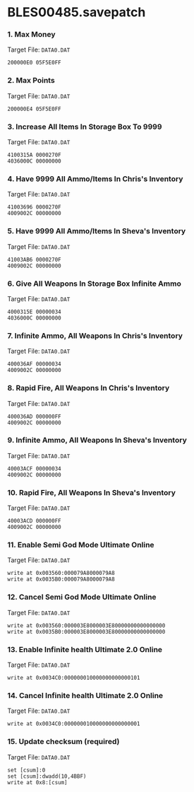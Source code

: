 # BLES00485.savepatch

### 1. Max Money

Target File: `DATA0.DAT`

```
200000E0 05F5E0FF
```

### 2. Max Points

Target File: `DATA0.DAT`

```
200000E4 05F5E0FF
```

### 3. Increase All Items In Storage Box To 9999

Target File: `DATA0.DAT`

```
4100315A 0000270F
4036000C 00000000
```

### 4. Have 9999 All Ammo/Items In Chris's Inventory

Target File: `DATA0.DAT`

```
41003696 0000270F
4009002C 00000000
```

### 5. Have 9999 All Ammo/Items In Sheva's Inventory

Target File: `DATA0.DAT`

```
41003AB6 0000270F
4009002C 00000000
```

### 6. Give All Weapons In Storage Box Infinite Ammo

Target File: `DATA0.DAT`

```
4000315E 00000034
4036000C 00000000
```

### 7. Infinite Ammo, All Weapons In Chris's Inventory

Target File: `DATA0.DAT`

```
400036AF 00000034
4009002C 00000000
```

### 8. Rapid Fire, All Weapons In Chris's Inventory

Target File: `DATA0.DAT`

```
400036AD 000000FF
4009002C 00000000
```

### 9. Infinite Ammo, All Weapons In Sheva's Inventory

Target File: `DATA0.DAT`

```
40003ACF 00000034
4009002C 00000000
```

### 10. Rapid Fire, All Weapons In Sheva's Inventory

Target File: `DATA0.DAT`

```
40003ACD 000000FF
4009002C 00000000
```

### 11. Enable Semi God Mode Ultimate Online

Target File: `DATA0.DAT`

```
write at 0x003560:000079A8000079A8
write at 0x0035B0:000079A8000079A8
```

### 12. Cancel Semi God Mode Ultimate Online

Target File: `DATA0.DAT`

```
write at 0x003560:000003E8000003E80000000000000000
write at 0x0035B0:000003E8000003E80000000000000000
```

### 13. Enable Infinite health Ultimate 2.0 Online

Target File: `DATA0.DAT`

```
write at 0x0034C0:000000010000000000000101
```

### 14. Cancel Infinite health Ultimate 2.0 Online

Target File: `DATA0.DAT`

```
write at 0x0034C0:000000010000000000000001
```

### 15. Update checksum (required)

Target File: `DATA0.DAT`

```
set [csum]:0
set [csum]:dwadd(10,4BBF)
write at 0x8:[csum]
```

